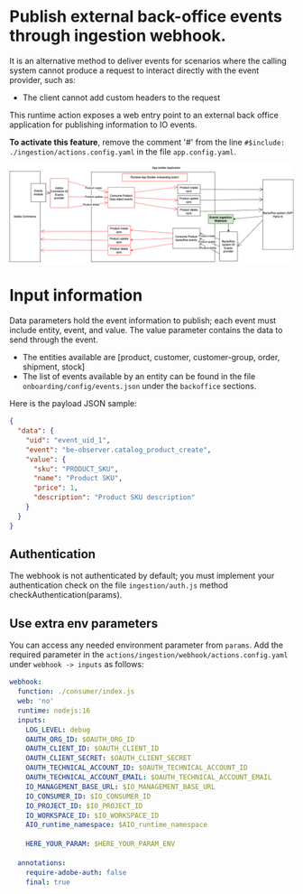 # Publish external back-office events through ingestion webhook.

It is an alternative method to deliver events for scenarios where the calling system cannot produce a request to interact directly with the event provider, such as:
- The client cannot add custom headers to the request

This runtime action exposes a web entry point to an external back office application for publishing information to IO events.

**To activate this feature**, remove the comment '#' from the line `#$include: ./ingestion/actions.config.yaml` in the file `app.config.yaml`.

![Alt text](BackofficeEventsIngestionWebhook.png "Title")

# Input information
Data parameters hold the event information to publish; each event must include entity, event, and value. The value parameter contains the data to send through the event.
- The entities available are [product, customer, customer-group, order, shipment, stock]
- The list of events available by an entity can be found in the file `onboarding/config/events.json` under the `backoffice` sections.

Here is the payload JSON sample:
```json
{
  "data": {
    "uid": "event_uid_1",
    "event": "be-observer.catalog_product_create",
    "value": {
      "sku": "PRODUCT_SKU",
      "name": "Product SKU",
      "price": 1,
      "description": "Product SKU description"
    }
  }
}
```

## Authentication
The webhook is not authenticated by default; you must implement your authentication check on the file `ingestion/auth.js` method checkAuthentication(params).

## Use extra env parameters
You can access any needed environment parameter from `params`. Add the required parameter in the `actions/ingestion/webhook/actions.config.yaml` under `webhook -> inputs` as follows:
```yaml
webhook:
  function: ./consumer/index.js
  web: 'no'
  runtime: nodejs:16
  inputs:
    LOG_LEVEL: debug
    OAUTH_ORG_ID: $OAUTH_ORG_ID
    OAUTH_CLIENT_ID: $OAUTH_CLIENT_ID
    OAUTH_CLIENT_SECRET: $OAUTH_CLIENT_SECRET
    OAUTH_TECHNICAL_ACCOUNT_ID: $OAUTH_TECHNICAL_ACCOUNT_ID
    OAUTH_TECHNICAL_ACCOUNT_EMAIL: $OAUTH_TECHNICAL_ACCOUNT_EMAIL
    IO_MANAGEMENT_BASE_URL: $IO_MANAGEMENT_BASE_URL
    IO_CONSUMER_ID: $IO_CONSUMER_ID
    IO_PROJECT_ID: $IO_PROJECT_ID
    IO_WORKSPACE_ID: $IO_WORKSPACE_ID
    AIO_runtime_namespace: $AIO_runtime_namespace
    
    HERE_YOUR_PARAM: $HERE_YOUR_PARAM_ENV
    
  annotations:
    require-adobe-auth: false
    final: true
```
